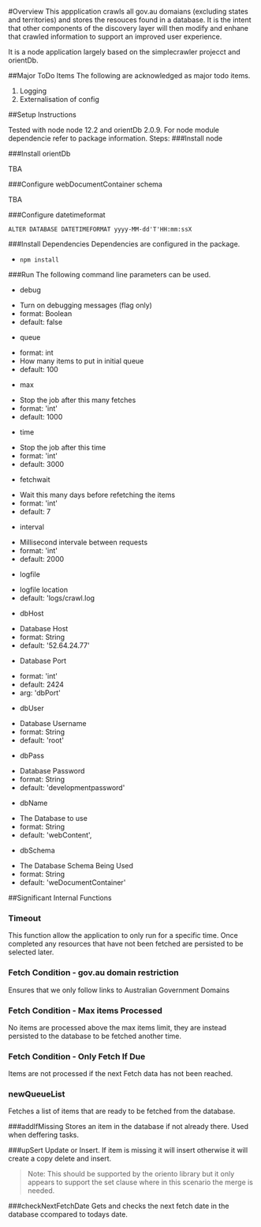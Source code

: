 #Overview
This appplication crawls all gov.au domaians (excluding states and territories) and stores the resouces
found in a database. It is the intent that other components of the discovery layer will then modify and 
enhane that crawled information to support an improved user experience.

It is a node application largely based on the simplecrawler projecct and orientDb.

##Major ToDo Items
The following are acknowledged as major todo items.

1. Logging
2. Externalisation of config

##Setup Instructions

Tested with node node 12.2 and orientDb 2.0.9. For node module dependencie refer to package information.
Steps:
###Install node
 
###Install orientDb

   TBA

###Configure webDocumentContainer schema

   TBA

###Configure datetimeformat

   `ALTER DATABASE DATETIMEFORMAT yyyy-MM-dd'T'HH:mm:ssX`

###Install Dependencies
Dependencies are configured in the package.

   * `npm install`

###Run
The following command line parameters can be used.
* debug
 - Turn on debugging messages (flag only)
 - format: Boolean
 - default: false
* queue
 - format: int
 - How many items to put in initial queue
 - default: 100
* max
 - Stop the job after this many fetches
 - format: 'int'
 - default: 1000
* time
 - Stop the job after this time
 - format: 'int'
 - default: 3000
* fetchwait
 - Wait this many days before refetching the items
 - format: 'int'
 - default: 7
* interval
 - Millisecond intervale between requests
 - format: 'int'
 - default: 2000
* logfile
 - logfile location
 - default: 'logs/crawl.log
* dbHost
 - Database Host
 - format: String
 - default: '52.64.24.77'
* Database Port
 - format: 'int'
 - default: 2424
 - arg: 'dbPort'
* dbUser
 - Database Username
 - format: String
 - default: 'root'
* dbPass
 - Database Password
 - format: String
 - default: 'developmentpassword'
* dbName
 - The Database to use
 - format: String
 - default: 'webContent',
* dbSchema
 - The Database Schema Being Used
 - format: String
 - default: 'weDocumentContainer'


##Significant Internal Functions
### Timeout
This function allow the application to only run for a specific time. Once completed any resources that have not
been fetched are persisted to be selected later. 

### Fetch Condition - gov.au domain restriction
Ensures that we only follow links to Australian Government Domains

### Fetch Condition - Max items Processed
No items are processed above the max items limit, they are instead persisted to the database to be fetched another time.

### Fetch Condition - Only Fetch If Due
Items are not processed if the next Fetch data has not been reached.

### newQueueList
Fetches a list of items that are ready to be fetched from the database.

###addIfMissing
Stores an item in the database if not already there. Used when deffering tasks.

###upSert
Update or Insert. If item is missing it will insert otherwise it will create a copy delete and insert.

>Note: This should be supported by the oriento library but it only appears to support the set clause where in this scenario the merge is needed.


###checkNextFetchDate
Gets and checks the next fetch date in the database ccompared to todays date.
